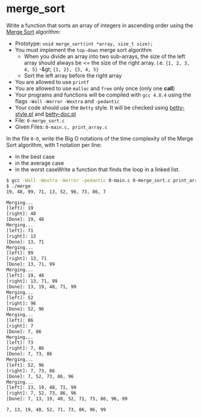 # merge_sort
Write a function that sorts an array of integers in ascending order using the [Merge Sort](https://en.wikipedia.org/wiki/Merge_sort "Merge Sort") algorithm:
- Prototype: `void merge_sort(int *array, size_t size);`
- You must implement the `top-down` merge sort algorithm
    - When you divide an array into two sub-arrays, the size of the left array should always be &lt;= the size of the right array. i.e. `{1, 2, 3, 4, 5}` -\&gt; `{1, 2}, {3, 4, 5}`
    - Sort the left array before the right array
- You are allowed to use `printf`
- You are allowed to use `malloc` and `free` only once (only one **call**)
- Your programs and functions will be compiled with `gcc 4.8.4` using the flags `-Wall` `-Werror` `-Wextra` and `-pedantic`
- Your code should use the `Betty` style. It will be checked using [betty-style.pl](https://github.com/hs-hq/Betty/blob/master/betty-style.pl "betty-style.pl") and [betty-doc.pl](https://github.com/hs-hq/Betty/blob/master/betty-doc.pl "betty-doc.pl")
- File: `0-merge_sort.c`
- Given Files: `0-main.c, print_array.c`

In the file `0-O`, write the Big O notations of the time complexity of the Merge Sort algorithm, with 1 notation per line:
- in the best case
- in the average case
- in the worst caseWrite a function that finds the loop in a linked list.

```sh
$ gcc -Wall -Wextra -Werror -pedantic 0-main.c 0-merge_sort.c print_array.c -o merge
$ ./merge
19, 48, 99, 71, 13, 52, 96, 73, 86, 7

Merging...
[left]: 19
[right]: 48
[Done]: 19, 48
Merging...
[left]: 71
[right]: 13
[Done]: 13, 71
Merging...
[left]: 99
[right]: 13, 71
[Done]: 13, 71, 99
Merging...
[left]: 19, 48
[right]: 13, 71, 99
[Done]: 13, 19, 48, 71, 99
Merging...
[left]: 52
[right]: 96
[Done]: 52, 96
Merging...
[left]: 86
[right]: 7
[Done]: 7, 86
Merging...
[left]: 73
[right]: 7, 86
[Done]: 7, 73, 86
Merging...
[left]: 52, 96
[right]: 7, 73, 86
[Done]: 7, 52, 73, 86, 96
Merging...
[left]: 13, 19, 48, 71, 99
[right]: 7, 52, 73, 86, 96
[Done]: 7, 13, 19, 48, 52, 71, 73, 86, 96, 99

7, 13, 19, 48, 52, 71, 73, 86, 96, 99
```
